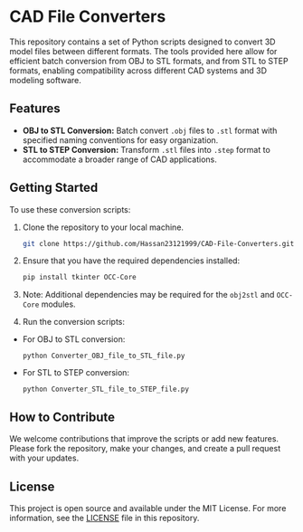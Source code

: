 # CAD File Converters

This repository contains a set of Python scripts designed to convert 3D model files between different formats. The tools provided here allow for efficient batch conversion from OBJ to STL formats, and from STL to STEP formats, enabling compatibility across different CAD systems and 3D modeling software.

## Features

- **OBJ to STL Conversion:** Batch convert `.obj` files to `.stl` format with specified naming conventions for easy organization.
- **STL to STEP Conversion:** Transform `.stl` files into `.step` format to accommodate a broader range of CAD applications.

## Getting Started

To use these conversion scripts:

1. Clone the repository to your local machine.
   ```bash
   git clone https://github.com/Hassan23121999/CAD-File-Converters.git


2. Ensure that you have the required dependencies installed:
   ```bash
   pip install tkinter OCC-Core


4. Note: Additional dependencies may be required for the `obj2stl` and `OCC-Core` modules.

3. Run the conversion scripts:
- For OBJ to STL conversion:
  ```
  python Converter_OBJ_file_to_STL_file.py
  ```
- For STL to STEP conversion:
  ```
  python Converter_STL_file_to_STEP_file.py
  ```

## How to Contribute

We welcome contributions that improve the scripts or add new features. Please fork the repository, make your changes, and create a pull request with your updates.

## License

This project is open source and available under the MIT License. For more information, see the [LICENSE](LICENSE) file in this repository.

  
   
